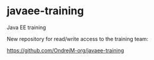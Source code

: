 javaee-training
===============

Java EE training

New repository for read/write access to the training team:

https://github.com/OndrejM-org/javaee-training
